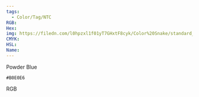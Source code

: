 ```yaml
---
tags:
  - Color/Tag/NTC
RGB:
Hex:
img: https://filedn.com/l0hpzxl1f01yT7GHxtF8cyk/Color%20Snake/standard_csv_to_svg/B0E0E6.svg
CMYK:
HSL:
Name:
---
```

Powder Blue
```palette
#B0E0E6
```
RGB
